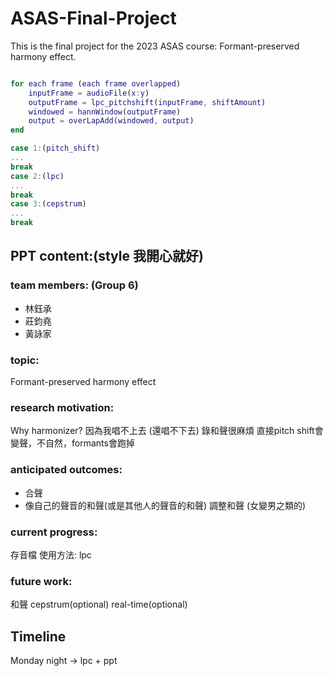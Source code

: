 # ASAS-Final-Project
This is the final project for the 2023 ASAS course: Formant-preserved harmony effect.

```matlab

for each frame (each frame overlapped)
    inputFrame = audioFile(x:y)
    outputFrame = lpc_pitchshift(inputFrame, shiftAmount)
    windowed = hannWindow(outputFrame)
    output = overLapAdd(windowed, output)
end

case 1:(pitch_shift)
...
break
case 2:(lpc)
...
break
case 3:(cepstrum)
...
break

```
## PPT content:(style 我開心就好)
### team members: (Group 6)
- 林鈺承
- 莊鈞堯
- 黃詠家
### topic: 
Formant-preserved harmony effect
### research motivation: 
Why harmonizer?
因為我唱不上去 (還唱不下去) 錄和聲很麻煩
直接pitch shift會變聲，不自然，formants會跑掉
### anticipated outcomes: 
- 合聲
- 像自己的聲音的和聲(或是其他人的聲音的和聲)
調整和聲 (女變男之類的)
### current progress: 
存音檔
使用方法: lpc
### future work:
和聲 cepstrum(optional) real-time(optional)

## Timeline
Monday night -> lpc + ppt
